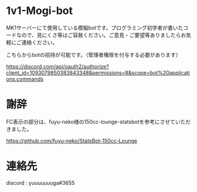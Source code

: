 # 1v1-Mogi-bot
MK1サーバーにて使用している模擬botです。プログラミング初学者が書いたコードなので、見にくさ等はご容赦ください。ご意見・ご要望等ありましたらお気軽にご連絡ください。

こちらからbotの招待が可能です。（管理者権限を付与する必要があります）

https://discord.com/api/oauth2/authorize?client_id=1093079850383843348&permissions=8&scope=bot%20applications.commands

# 謝辞
FC表示の部分は、fuyu-neko様の150cc-lounge-statsbotを参考にさせていただきました。

https://github.com/fuyu-neko/StatsBot-150cc-Lounge

# 連絡先
discord : yuuuuuuuga#3655
